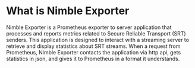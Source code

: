 # What is Nimble Exporter

Nimble Exporter is a Prometheus exporter to server application that processes and reports metrics related to Secure Reliable Transport (SRT) senders. This application is designed to interact with a streaming server to retrieve and display statistics about SRT streams. When a request from Prometheus, Nimble Exporter contacts the application via http api, gets statistics in json, and gives it to Prometheus in a format it understands.